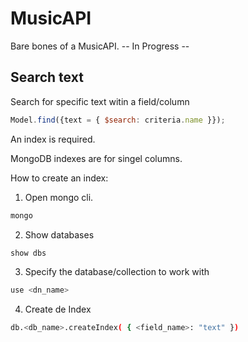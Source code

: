 # MusicAPI

Bare bones of a MusicAPI. -- In Progress --

## Search text

Search for specific text witin a field/column

```js
Model.find({text = { $search: criteria.name }});
```

An index is required.

  MongoDB indexes are for singel columns.

How to create an index:

1) Open mongo cli.

```sh
mongo
```

2) Show databases

```sh
show dbs
```

3) Specify the database/collection to work with

```sh
use <dn_name>
```

4) Create de Index

```sh
db.<db_name>.createIndex( { <field_name>: "text" })
```
